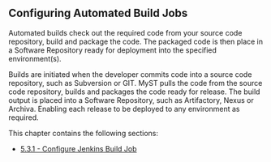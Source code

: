 ## Configuring Automated Build Jobs
Automated builds check out the required code from your source code repository, build and package the code. The packaged code is then place in a Software Repository ready for deployment into the specified environment(s).

Builds are initiated when the developer commits code into a source code repository, such as Subversion or GIT. MyST pulls the code from the source code repository, builds and packages the code ready for release. The build output is placed into a Software Repository, such as Artifactory, Nexus or Archiva. Enabling each release to be deployed to any environment as required.

This chapter contains the following sections:
* [5.3.1 - Configure Jenkins Build Job](/part5/5.3.configureAutomatedBuild/5.3.1.configureJenkinsBuildJob.md)








